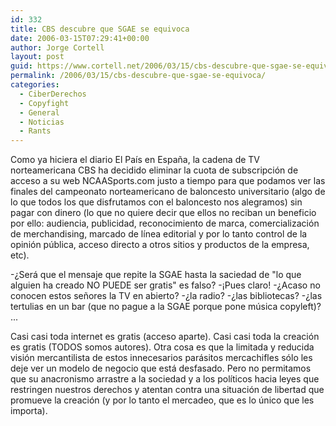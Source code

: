 ```yaml
---
id: 332
title: CBS descubre que SGAE se equivoca
date: 2006-03-15T07:29:41+00:00
author: Jorge Cortell
layout: post
guid: https://www.cortell.net/2006/03/15/cbs-descubre-que-sgae-se-equivoca/
permalink: /2006/03/15/cbs-descubre-que-sgae-se-equivoca/
categories:
  - CiberDerechos
  - Copyfight
  - General
  - Noticias
  - Rants
---
```

Como ya hiciera el diario El Paí­s en España, la cadena de TV norteamericana CBS ha decidido eliminar la cuota de subscripción de acceso a su web NCAASports.com justo a tiempo para que podamos ver las finales del campeonato norteamericano de baloncesto universitario (algo de lo que todos los que disfrutamos con el baloncesto nos alegramos) sin pagar con dinero (lo que no quiere decir que ellos no reciban un beneficio por ello: audiencia, publicidad, reconocimiento de marca, comercialización de merchandising, marcado de lí­nea editorial y por lo tanto control de la opinión pública, acceso directo a otros sitios y productos de la empresa, etc).

-¿Será que el mensaje que repite la SGAE hasta la saciedad de "lo que alguien ha creado NO PUEDE ser gratis" es falso? -¡Pues claro! -¿Acaso no conocen estos señores la TV en abierto? -¿la radio? -¿las bibliotecas? -¿las tertulias en un bar (que no pague a la SGAE porque pone música copyleft)? ...

Casi casi toda internet es gratis (acceso aparte). Casi casi toda la creación es gratis (TODOS somos autores). Otra cosa es que la limitada y reducida visión mercantilista de estos innecesarios parásitos mercachifles sólo les deje ver un modelo de negocio que está desfasado. Pero no permitamos que su anacronismo arrastre a la sociedad y a los polí­ticos hacia leyes que restringen nuestros derechos y atentan contra una situación de libertad que promueve la creación (y por lo tanto el mercadeo, que es lo único que les importa).